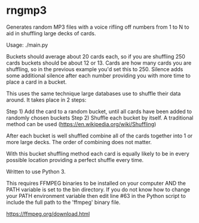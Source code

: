 # rngmp3
Generates random MP3 files with a voice rifling off numbers from 1 to N to aid in shuffling large decks of cards.

Usage: ./main.py <buckets> <cards> <silence>

Buckets should average about 20 cards each, so if you are shuffling 250 cards buckets should be about 12 or 13.
Cards are how many cards you are shuffling, so in the previous example you'd set this to 250.
Silence adds some additional silence after each number providing you with more time to place a card in a bucket.

This uses the same technique large databases use to shuffle their data around. It takes place in 2 steps:

Step 1) Add the card to a random bucket, until all cards have been added to randomly chosen buckets
Step 2) Shuffle each bucket by itself. A traditional method can be used (https://en.wikipedia.org/wiki/Shuffling)

After each bucket is well shuffled combine all of the cards together into 1 or more large decks. The order of combining does not matter.

With this bucket shuffling method each card is equally likely to be in every possible location providing a perfect shuffle every time.

Written to use Python 3.

This requires FFMPEG binaries to be installed on your computer AND the PATH variable is set to the bin directory. If you do not know how to change your PATH environment variable then edit line #63 in the Python script to include the full path to the 'ffmpeg' binary file.

https://ffmpeg.org/download.html
